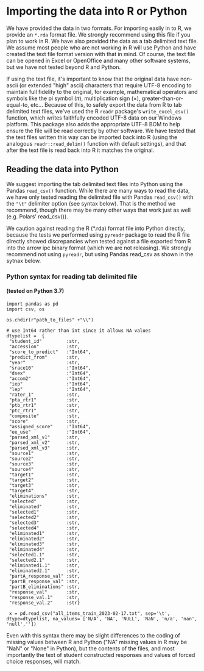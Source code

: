 
Importing the data into R or Python
================

We have provided the data in two formats. For importing easily in to R, we provide an `*.rda` format file. We strongly recommend using this file if you plan to work in R. We have also provided the data as a tab delimited text file. We assume most people who are not working in R will use Python and have created the text file format version with that in mind. Of course, the text file can be opened in Excel or OpenOffice and many other software systems, but we have not tested beyond R and Python. 

If using the text file, it's important to know that the original data have non-ascii (or extended "high" ascii) characters that require UTF-8 encoding to maintain full fidelity to the original, for example, mathematical operators and symbols like the pi symbol ($\pi$), multiplication sign ($\times$), greater-than-or-equal-to, etc... Because of this, to safely export the data from R to tab delimited text files, we've used the R `readr` package's `write_excel_csv()` function, which writes faithfully encoded UTF-8 data on our Windows platform. This package also adds the appropriate UTF-8 BOM to help ensure the file will be read correctly by other software. We have tested that the text files written this way can be imported back into R (using the analogous `readr::read_delim()` function with default settings), and that after the text file is read back into R it matches the original. 

## Reading the data into Python

We suggest importing the tab delimited text files into Python using the Pandas `read_csv()` function. While there are many ways to read the data, we have only tested reading the delimited file with Pandas `read_csv()` with the `"\t"` delimiter option (see syntax below). That is the method we recommend, though there may be many other ways that work just as well (e.g. Polars' read_csv()). 

We caution against reading the R (*.rda) format file into Python directly, because the tests we performed using `pyreadr` package to read the R file directly showed discrepancies when tested against a file exported from R into the arrow ipc binary format (which we are not releasing). We strongly recommend not using `pyreadr`, but using Pandas read_csv as shown in the sytnax below. 

### Python syntax for reading tab delimited file 
#### (tested on Python 3.7)
```
import pandas as pd
import csv, os 

os.chdir(r"path_to_files" +"\\")

# use Int64 rather than int since it allows NA values
dtypelist =  {
 "student_id"         :str,
 "accession"          :str,
 "score_to_predict"   :"Int64",
 "predict_from"       :str,
 "year"               :str,
 "srace10"            :"Int64",
 "dsex"               :"Int64",
 "accom2"             :"Int64",
 "iep"                :"Int64",
 "lep"                :"Int64",
 "rater_1"            :str,
 "pta_rtr1"           :str,
 "ptb_rtr1"           :str,
 "ptc_rtr1"           :str,
 "composite"          :str,
 "score"              :str,
 "assigned_score"     :"Int64",
 "ee_use"             :"Int64",
 "parsed_xml_v1"      :str,
 "parsed_xml_v2"      :str,
 "parsed_xml_v3"      :str,
 "source1"            :str,
 "source2"            :str,
 "source3"            :str,
 "source4"            :str,
 "target1"            :str,
 "target2"            :str,
 "target3"            :str,
 "target4"            :str,
 "eliminations"       :str,
 "selected"           :str,
 "eliminated"         :str,
 "selected1"          :str,
 "selected2"          :str,
 "selected3"          :str,
 "selected4"          :str,
 "eliminated1"        :str,
 "eliminated2"        :str,
 "eliminated3"        :str,
 "eliminated4"        :str,
 "selected1.1"        :str,
 "selected2.1"        :str,
 "eliminated1.1"      :str,
 "eliminated2.1"      :str,
 "partA_response_val" :str,
 "partB_response_val" :str,
 "partB_eliminations" :str,
 "response_val"       :str,
 "response_val.1"     :str,
 "response_val.2"     :str}

 x = pd.read_csv("all_items_train_2023-02-17.txt", sep='\t', dtype=dtypelist, na_values= ['N/A', 'NA', 'NULL', 'NaN', 'n/a', 'nan', 'null',''])
 ```

 Even with this syntax there may be slight differences to the coding of missing values between R and Python ("NA" missing values in R may be "NaN" or "None" in Python), but the contents of the files, and most importantly the text of student constructed responses and values of forced choice responses, will match.